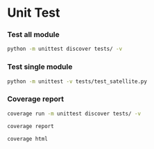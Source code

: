 # Unit Test

### Test all module

```bash
python -m unittest discover tests/ -v
```

### Test single module

```bash
python -m unittest -v tests/test_satellite.py
```

### Coverage report

```bash
coverage run -m unittest discover tests/ -v
```
```bash
coverage report
```
```bash
coverage html
```